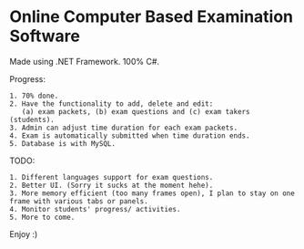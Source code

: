 # Online Computer Based Examination Software
Made using .NET Framework. 100% C#.

Progress:
  
    1. 70% done.
    2. Have the functionality to add, delete and edit:
       (a) exam packets, (b) exam questions and (c) exam takers (students).
    3. Admin can adjust time duration for each exam packets.
    4. Exam is automatically submitted when time duration ends.
    5. Database is with MySQL.
    
  TODO:
  
    1. Different languages support for exam questions.
    2. Better UI. (Sorry it sucks at the moment hehe).
    3. More memory efficient (too many frames open), I plan to stay on one frame with various tabs or panels.
    4. Monitor students' progress/ activities.
    5. More to come.
    
Enjoy :)

